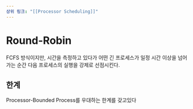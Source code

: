 ```yaml
---
상위 링크: "[[Processor Scheduling]]"
---
```

# Round-Robin
 FCFS 방식이지만, 시간을 측정하고 있다가 어떤 긴 프로세스가 일정 시간 이상을 넘어가는 순간 다음 프로세스의 실행을 강제로 선점시킨다. 
 
## 한계 
Processor-Bounded Process를 우대하는 한계를 갖고있다